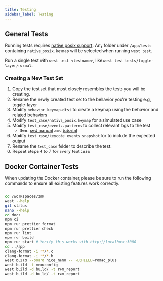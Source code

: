 ```yaml
---
title: Testing
sidebar_label: Testing
---
```


## General Tests

Running tests requires [native posix support](posix-board). Any folder under `/app/tests`
containing `native_posix.keymap` will be selected when running `west test`.

Run a single test with `west test <testname>`, like `west test tests/toggle-layer/normal`.

### Creating a New Test Set

1. Copy the test set that most closely resembles the tests you will be creating.
2. Rename the newly created test set to the behavior you're testing e.g, toggle-layer
3. Modify `behavior_keymap.dtsi` to create a keymap using the behavior and related behaviors
4. Modify `test_case/native_posix.keymap` for a simulated use case
5. Modify `test_case/events.patterns` to collect relevant logs to the test
   - See: [sed manual](https://www.gnu.org/software/sed/manual/sed.html) and
     [tutorial](https://www.digitalocean.com/community/tutorials/the-basics-of-using-the-sed-stream-editor-to-manipulate-text-in-linux)
6. Modify `test_case/keycode_events.snapshot` for to include the expected output
7. Rename the `test_case` folder to describe the test.
8. Repeat steps 4 to 7 for every test case

## Docker Container Tests

When updating the Docker container, please be sure to run the following commands to ensure all existing features work correctly.

```sh

cd /workspaces/zmk
west --help
git status
nano --help
cd docs
npm ci
npm run prettier:format
npm run prettier:check
npm run lint
npm run build
npm run start # Verify this works with http://localhost:3000
cd ../app
clang-format -i **/*.c
clang-format -i **/*.h
west build --board nice_nano -- -DSHIELD=romac_plus
west build -t menuconfig
west build -d build/ -t rom_report
west build -d build/ -t ram_report

```
